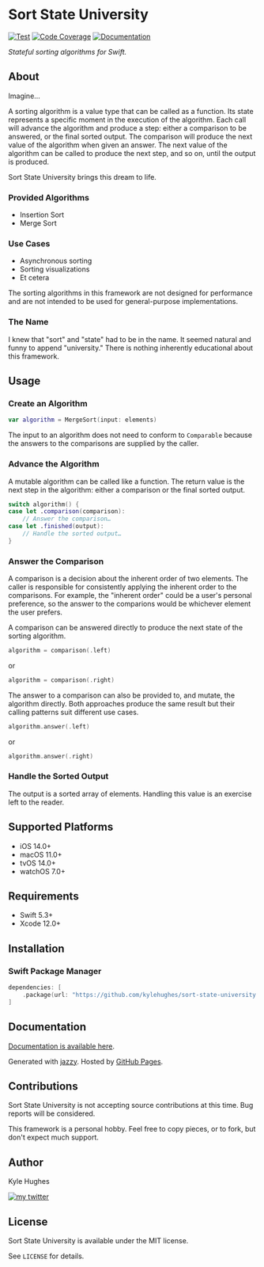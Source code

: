 # Sort State University

[![Test](https://github.com/kylehughes/sort-state-university/actions/workflows/test.yml/badge.svg)](https://github.com/kylehughes/sort-state-university/actions/workflows/test.yml)
[![Code Coverage](https://codecov.io/gh/kylehughes/sort-state-university/branch/main/graph/badge.svg)](https://codecov.io/gh/kylehughes/sort-state-university)
[![Documentation](https://kylehughes.github.io/sort-state-university/badge.svg)](https://kylehughes.github.io/sort-state-university/)

*Stateful sorting algorithms for Swift.*

## About

Imagine…

A sorting algorithm is a value type that can be called as a function. Its state represents a specific moment in the execution of the
algorithm. Each call will advance the algorithm and produce a step: either a comparison to be answered, or the final sorted 
output. The comparison will produce the next value of the algorithm when given an answer. The next value of the algorithm can be 
called to produce the next step, and so on, until the output is produced.

Sort State University brings this dream to life.

### Provided Algorithms

- Insertion Sort
- Merge Sort

### Use Cases

- Asynchronous sorting
- Sorting visualizations
- Et cetera

The sorting algorithms in this framework are not designed for performance and are not intended to be used for general-purpose
implementations. 

### The Name

I knew that "sort" and "state" had to be in the name. It seemed natural and funny to append "university." There is nothing inherently
educational about this framework.

## Usage

### Create an Algorithm

```swift
var algorithm = MergeSort(input: elements)
```

The input to an algorithm does not need to conform to `Comparable` because the answers to the comparisons are supplied
by the caller.

### Advance the Algorithm

A mutable algorithm can be called like a function. The return value is the next step in the algorithm: either a
comparison or the final sorted output.

```swift
switch algorithm() {
case let .comparison(comparison):
    // Answer the comparison…
case let .finished(output):
    // Handle the sorted output…
}
```

### Answer the Comparison

A comparison is a decision about the inherent order of two elements. The caller is responsible for consistently applying the inherent 
order to the comparisons. For example, the "inherent order" could be a user's personal preference, so the answer to the comparions 
would be whichever element the user prefers.

A comparison can be answered directly to produce the next state of the sorting algorithm.

```swift
algorithm = comparison(.left)
```

or

```swift
algorithm = comparison(.right)
```

The answer to a comparison can also be provided to, and mutate, the algorithm directly. Both approaches produce the same result but 
their calling patterns suit different use cases.

```swift
algorithm.answer(.left)
```

or 

```swift
algorithm.answer(.right)
```

### Handle the Sorted Output

The output is a sorted array of elements. Handling this value is an exercise left to the reader.

## Supported Platforms

- iOS 14.0+
- macOS 11.0+
- tvOS 14.0+
- watchOS 7.0+

## Requirements

- Swift 5.3+
- Xcode 12.0+

## Installation

### Swift Package Manager

```swift
dependencies: [
    .package(url: "https://github.com/kylehughes/sort-state-university.git", from: "1.0.0"),
]
```

## Documentation

[Documentation is available here](https://kylehughes.github.io/sort-state-university). 

Generated with [jazzy](https://github.com/realm/jazzy). Hosted by [GitHub Pages](https://pages.github.com).

## Contributions

Sort State University is not accepting source contributions at this time. Bug reports will be considered.

This framework is a personal hobby. Feel free to copy pieces, or to fork, but don't expect much support.

## Author

Kyle Hughes

[![my twitter][social_twitter_image]][social_twitter_url]

[social_twitter_image]: https://img.shields.io/badge/Twitter-@KyleHughes-blue.svg
[social_twitter_url]: https://www.twitter.com/KyleHughes

## License

Sort State University is available under the MIT license. 

See `LICENSE` for details.
